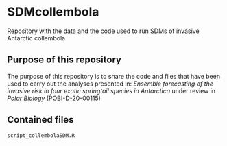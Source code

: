 # SDMcollembola
Repository with the data and the code used to run SDMs of invasive Antarctic collembola
## Purpose of this repository
The purpose of this repository is to share the code and files that have been used to carry out the analyses presented in: _Ensemble forecasting of the invasive risk in four exotic springtail species in Antarctica_ under review in _Polar Biology_ (POBI-D-20-00115)
## Contained files
`script_collembolaSDM.R`